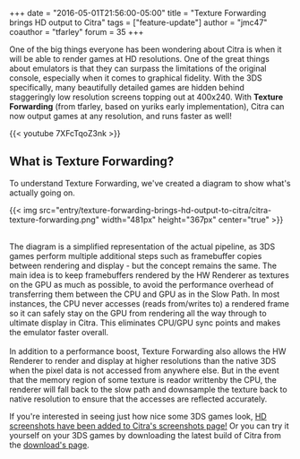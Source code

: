 +++
date = "2016-05-01T21:56:00-05:00"
title = "Texture Forwarding brings HD output to Citra"
tags = ["feature-update"]
author = "jmc47"
coauthor = "tfarley"
forum = 35
+++

One of the big things everyone has been wondering about Citra is when it will be able to render games at HD resolutions. One of the great things about emulators is that they can surpass the limitations of the original console, especially when it comes to graphical fidelity. With the 3DS specifically, many beautifully detailed games are hidden behind staggeringly low resolution screens topping out at 400x240. With **Texture Forwarding** (from tfarley, based on yuriks early implementation), Citra can now output games at any resolution, and runs faster as well!

{{< youtube 7XFcTqoZ3nk >}}

## What is Texture Forwarding?

To understand Texture Forwarding, we've created a diagram to show what's actually going on.

{{< img src="entry/texture-forwarding-brings-hd-output-to-citra/citra-texture-forwarding.png" width="481px" height="367px" center="true" >}}
<br></br>

The diagram is a simplified representation of the actual pipeline, as 3DS games perform multiple additional steps such as framebuffer copies between rendering and display - but the concept remains the same. The main idea is to keep framebuffers rendered by the HW Renderer as textures on the GPU as much as possible, to avoid the performance overhead of transferring them between the CPU and GPU as in the Slow Path. In most instances, the CPU never accesses (reads from/writes to) a rendered frame so it can safely stay on the GPU from rendering all the way through to ultimate display in Citra. This eliminates CPU/GPU sync points and makes the emulator faster overall.
<br></br>
In addition to a performance boost, Texture Forwarding also allows the HW Renderer to render and display at higher resolutions than the native 3DS when the pixel data is not accessed from anywhere else. But in the event that the memory region of some texture is reador writtenby the CPU, the renderer will fall back to the slow path and downsample the texture back to native resolution to ensure that the accesses are reflected accurately.

If you're interested in seeing just how nice some 3DS games look, [HD screenshots have been added to Citra's screenshots page!](https://citra-emu.org/screenshots) Or you can try it yourself on your 3DS games by downloading the latest build of Citra from the [download's page](https://citra-emu.org/page/download).
